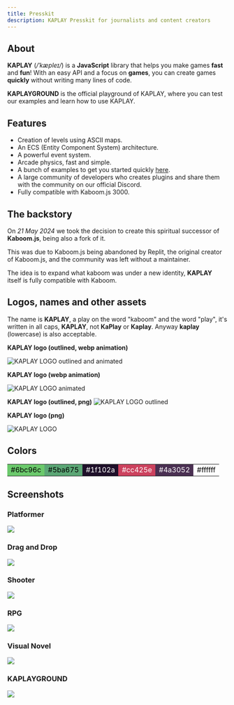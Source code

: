 ```yaml
---
title: Presskit
description: KAPLAY Presskit for journalists and content creators
---
```


## About

**KAPLAY** (_/ˈkæpleɪ/_) is a **JavaScript** library that helps you make games
**fast** and **fun**! With an easy API and a focus on **games**, you can create
games **quickly** without writing many lines of code.

**KAPLAYGROUND** is the official playground of KAPLAY, where you can test our
examples and learn how to use KAPLAY.

## Features

- Creation of levels using ASCII maps.
- An ECS (Entity Component System) architecture.
- A powerful event system.
- Arcade physics, fast and simple.
- A bunch of examples to get you started quickly
  [here](https://play.kaplayjs.com).
- A large community of developers who creates plugins and share them with the
  community on our official Discord.
- Fully compatible with Kaboom.js 3000.

## The backstory

On _21 May 2024_ we took the decision to create this spiritual successor of
**Kaboom.js**, being also a fork of it.

This was due to Kaboom.js being abandoned by Replit, the original creator of
Kaboom.js, and the community was left without a maintainer.

The idea is to expand what kaboom was under a new identity, **KAPLAY** itself is
fully compatible with Kaboom.

## Logos, names and other assets

The name is **KAPLAY**, a play on the word "kaboom" and the word "play", it's
written in all caps, **KAPLAY**, not **KaPlay** or **Kaplay**. Anyway **kaplay**
(lowercase) is also acceptable.

**KAPLAY logo (outlined, webp animation)**

![KAPLAY LOGO outlined and animated](../assets/kaplay-o.webp)

**KAPLAY logo (webp animation)**

![KAPLAY LOGO animated](../assets/kaplay.webp)

**KAPLAY logo (outlined, png)** ![KAPLAY LOGO outlined](../assets/kaplay-o.png)

**KAPLAY logo (png)**

![KAPLAY LOGO](../assets/kaplay.png)

## Colors

<table>
  <tr class="flex flex-col text-center lg:flex-row">
    <td class="w-20" style="background-color: #6bc96c; color: #000000;">#6bc96c</td>
    <td class="w-20" style="background-color: #5ba675; color: #000000;">#5ba675</td>
    <td class="w-20" style="background-color: #1f102a; color: #ffffff;">#1f102a</td>
    <td class="w-20" style="background-color: #cc425e; color: #ffffff;">#cc425e</td>
    <td class="w-20" style="background-color: #4a3052; color: #ffffff;">#4a3052</td>
    <td class="w-20" style="background-color: #ffffff; color: #000000;">#ffffff</td>
  </tr>
</table>

## Screenshots

### Platformer

![](../assets/2024-06-10-15-51-54.png)

### Drag and Drop

![](../assets/2024-06-10-15-48-20.png)

### Shooter

![](../assets/2024-06-10-15-53-05.png)

### RPG

![](../assets/2024-06-10-15-53-26.png)

### Visual Novel

![](../assets/2024-06-10-15-55-16.png)

### KAPLAYGROUND

![](../assets/2024-06-10-15-56-25.png)
